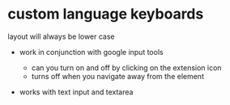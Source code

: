 # custom language keyboards

layout will always be lower case

- work in conjunction with google input tools

  - can you turn on and off by clicking on the extension icon
  - turns off when you navigate away from the element

- works with text input and textarea
